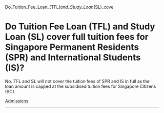 Do_Tuition_Fee_Loan_(TFL)_and_Study_Loan_(SL)_cove



Do Tuition Fee Loan (TFL) and Study Loan (SL) cover full tuition fees for Singapore Permanent Residents (SPR) and International Students (IS)?
==============================================================================================================================================

No. TFL and SL will not cover the tuition fees of SPR and IS in full as the loan amount is capped at the subsidised tuition fees for Singapore Citizens (SC).

[Admissions](https://www.sutd.edu.sg/tag/admissions/)

---

